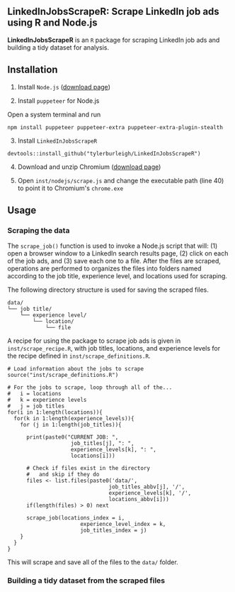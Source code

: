 ## LinkedInJobsScrapeR: Scrape LinkedIn job ads using R and Node.js

**LinkedInJobsScrapeR** is an `R` package for scraping LinkedIn job ads and building a tidy dataset for analysis.

## Installation

1. Install `Node.js` ([download page](https://nodejs.org/en/download))

2. Install `puppeteer` for Node.js

Open a system terminal and run

```
npm install puppeteer puppeteer-extra puppeteer-extra-plugin-stealth
```

3. Install `LinkedInJobsScrapeR`

```
devtools::install_github("tylerburleigh/LinkedInJobsScrapeR")
```

4. Download and unzip Chromium ([download page](https://download-chromium.appspot.com/))

5. Open `inst/nodejs/scrape.js` and change the executable path (line 40) to point it to Chromium's `chrome.exe`

## Usage

### Scraping the data

The `scrape_job()` function is used to invoke a Node.js script that will: (1) open a browser window to a LinkedIn search results page, (2) click on each of the job ads, and (3) save each one to a file. After the files are scraped, operations are performed to organizes the files into folders named according to the job title, experience level, and locations used for scraping.

The following directory structure is used for saving the scraped files.

```
data/
└── job title/
    └── experience level/
        └── location/
            └── file
```

A recipe for using the package to scrape job ads is given in `inst/scrape_recipe.R`, with job titles, locations, and experience levels for the recipe defined in `inst/scrape_definitions.R`.

```
# Load information about the jobs to scrape
source("inst/scrape_definitions.R")

# For the jobs to scrape, loop through all of the...
#   i = locations
#   k = experience levels
#   j = job titles
for(i in 1:length(locations)){
  for(k in 1:length(experience_levels)){
    for (j in 1:length(job_titles)){
      
      print(paste0("CURRENT JOB: ", 
                    job_titles[j], ": ", 
                    experience_levels[k], ": ", 
                    locations[i]))
      
      # Check if files exist in the directory
      #   and skip if they do
      files <- list.files(paste0('data/',
                                job_titles_abbv[j], '/',
                                experience_levels[k], '/',
                                locations_abbv[i]))
      if(length(files) > 0) next
      
      scrape_job(locations_index = i,
                       experience_level_index = k,
                       job_titles_index = j)  
    }
  }
}
```

This will scrape and save all of the files to the `data/` folder.

### Building a tidy dataset from the scraped files



